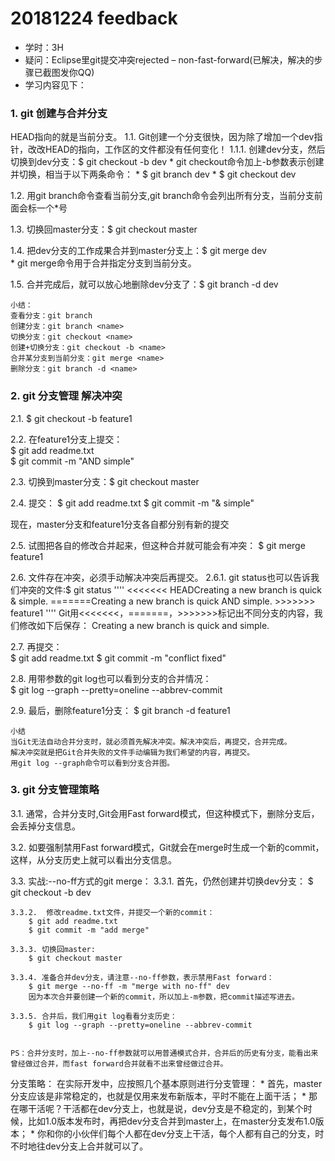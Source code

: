 # 20181224 feedback 
* 学时：3H
* 疑问：Eclipse里git提交冲突rejected – non-fast-forward(已解决，解决的步骤已截图发你QQ)
* 学习内容见下：

### 1. git 创建与合并分支

HEAD指向的就是当前分支。
1.1. Git创建一个分支很快，因为除了增加一个dev指针，改改HEAD的指向，工作区的文件都没有任何变化！
	1.1.1. 创建dev分支，然后切换到dev分支：$ git checkout -b dev
			* git checkout命令加上-b参数表示创建并切换，相当于以下两条命令：
				* $ git branch dev
				* $ git checkout dev

1.2. 用git branch命令查看当前分支,git branch命令会列出所有分支，当前分支前面会标一个*号

1.3. 切换回master分支：$ git checkout master

1.4. 把dev分支的工作成果合并到master分支上：$ git merge dev  
		 * git merge命令用于合并指定分支到当前分支。

1.5. 合并完成后，就可以放心地删除dev分支了：$ git branch -d dev
	
	小结：
	查看分支：git branch
	创建分支：git branch <name>
	切换分支：git checkout <name>
	创建+切换分支：git checkout -b <name>
	合并某分支到当前分支：git merge <name>
	删除分支：git branch -d <name>


### 2. git 分支管理 解决冲突

2.1. $ git checkout -b feature1

2.2. 在feature1分支上提交：	
	$ git add readme.txt	
	$ git commit -m "AND simple"
	
2.3. 切换到master分支：$ git checkout master

2.4. 提交：
	$ git add readme.txt
	$ git commit -m "& simple"
	
现在，master分支和feature1分支各自都分别有新的提交

2.5. 试图把各自的修改合并起来，但这种合并就可能会有冲突：
	$ git merge feature1
	
2.6. 文件存在冲突，必须手动解决冲突后再提交。
	2.6.1. git status也可以告诉我们冲突的文件:$ git status
		''''
		<<<<<<< HEADCreating a new branch is quick & simple.
		=======Creating a new branch is quick AND simple.
		>>>>>>> feature1
		''''
		Git用<<<<<<<，=======，>>>>>>>标记出不同分支的内容，我们修改如下后保存：
			Creating a new branch is quick and simple.
			
2.7. 再提交：	
	$ git add readme.txt
	$ git commit -m "conflict fixed"
	
2.8. 用带参数的git log也可以看到分支的合并情况：	
	$ git log --graph --pretty=oneline --abbrev-commit


2.9. 最后，删除feature1分支：
	$ git branch -d feature1

	小结
	当Git无法自动合并分支时，就必须首先解决冲突。解决冲突后，再提交，合并完成。
	解决冲突就是把Git合并失败的文件手动编辑为我们希望的内容，再提交。
	用git log --graph命令可以看到分支合并图。


### 3. git 分支管理策略
	
3.1. 通常，合并分支时,Git会用Fast forward模式，但这种模式下，删除分支后，会丢掉分支信息。

3.2. 如要强制禁用Fast forward模式，Git就会在merge时生成一个新的commit，这样，从分支历史上就可以看出分支信息。

3.3. 实战:--no-ff方式的git merge：
	3.3.1. 首先，仍然创建并切换dev分支：
		$ git checkout -b dev
		
	3.3.2. 	修改readme.txt文件，并提交一个新的commit：
		$ git add readme.txt
		$ git commit -m "add merge"

	3.3.3. 切换回master:
		$ git checkout master
	
	3.3.4. 准备合并dev分支，请注意--no-ff参数，表示禁用Fast forward：
		$ git merge --no-ff -m "merge with no-ff" dev			
		因为本次合并要创建一个新的commit，所以加上-m参数，把commit描述写进去。

	3.3.5. 合并后，我们用git log看看分支历史：
		$ git log --graph --pretty=oneline --abbrev-commit
	
	
	PS：合并分支时，加上--no-ff参数就可以用普通模式合并，合并后的历史有分支，能看出来曾经做过合并，而fast forward合并就看不出来曾经做过合并。
	
分支策略：
	在实际开发中，应按照几个基本原则进行分支管理：
	* 首先，master分支应该是非常稳定的，也就是仅用来发布新版本，平时不能在上面干活；
	* 那在哪干活呢？干活都在dev分支上，也就是说，dev分支是不稳定的，到某个时候，比如1.0版本发布时，再把dev分支合并到master上，在master分支发布1.0版本；
	* 你和你的小伙伴们每个人都在dev分支上干活，每个人都有自己的分支，时不时地往dev分支上合并就可以了。
		
